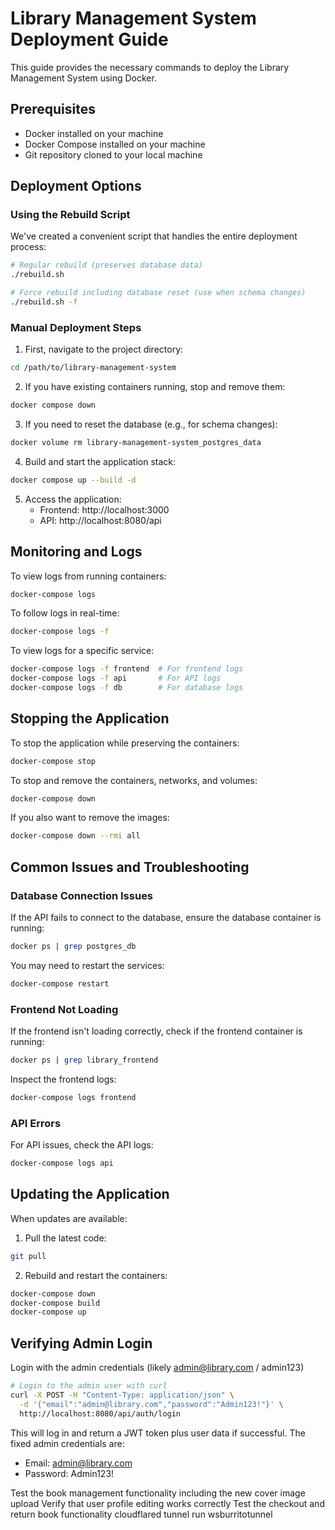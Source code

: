 # Library Management System Deployment Guide

This guide provides the necessary commands to deploy the Library Management System using Docker.

## Prerequisites

- Docker installed on your machine
- Docker Compose installed on your machine
- Git repository cloned to your local machine

## Deployment Options

### Using the Rebuild Script

We've created a convenient script that handles the entire deployment process:

```bash
# Regular rebuild (preserves database data)
./rebuild.sh

# Force rebuild including database reset (use when schema changes)
./rebuild.sh -f
```

### Manual Deployment Steps

1. First, navigate to the project directory:

```bash
cd /path/to/library-management-system
```

2. If you have existing containers running, stop and remove them:

```bash
docker compose down
```

3. If you need to reset the database (e.g., for schema changes):

```bash
docker volume rm library-management-system_postgres_data
```

4. Build and start the application stack:

```bash
docker compose up --build -d
```

5. Access the application:
   - Frontend: http://localhost:3000
   - API: http://localhost:8080/api

## Monitoring and Logs

To view logs from running containers:

```bash
docker-compose logs
```

To follow logs in real-time:

```bash
docker-compose logs -f
```

To view logs for a specific service:

```bash
docker-compose logs -f frontend  # For frontend logs
docker-compose logs -f api       # For API logs
docker-compose logs -f db        # For database logs
```

## Stopping the Application

To stop the application while preserving the containers:

```bash
docker-compose stop
```

To stop and remove the containers, networks, and volumes:

```bash
docker-compose down
```

If you also want to remove the images:

```bash
docker-compose down --rmi all
```

## Common Issues and Troubleshooting

### Database Connection Issues

If the API fails to connect to the database, ensure the database container is running:

```bash
docker ps | grep postgres_db
```

You may need to restart the services:

```bash
docker-compose restart
```

### Frontend Not Loading

If the frontend isn't loading correctly, check if the frontend container is running:

```bash
docker ps | grep library_frontend
```

Inspect the frontend logs:

```bash
docker-compose logs frontend
```

### API Errors

For API issues, check the API logs:

```bash
docker-compose logs api
```

## Updating the Application

When updates are available:

1. Pull the latest code:

```bash
git pull
```

2. Rebuild and restart the containers:

```bash
docker-compose down
docker-compose build
docker-compose up
```

## Verifying Admin Login

Login with the admin credentials (likely admin@library.com / admin123)

```bash
# Login to the admin user with curl
curl -X POST -H "Content-Type: application/json" \
  -d '{"email":"admin@library.com","password":"Admin123!"}' \
  http://localhost:8080/api/auth/login
```

This will log in and return a JWT token plus user data if successful. The fixed admin credentials are:

- Email: admin@library.com
- Password: Admin123!

Test the book management functionality including the new cover image upload
Verify that user profile editing works correctly
Test the checkout and return book functionality
cloudflared tunnel run wsburritotunnel